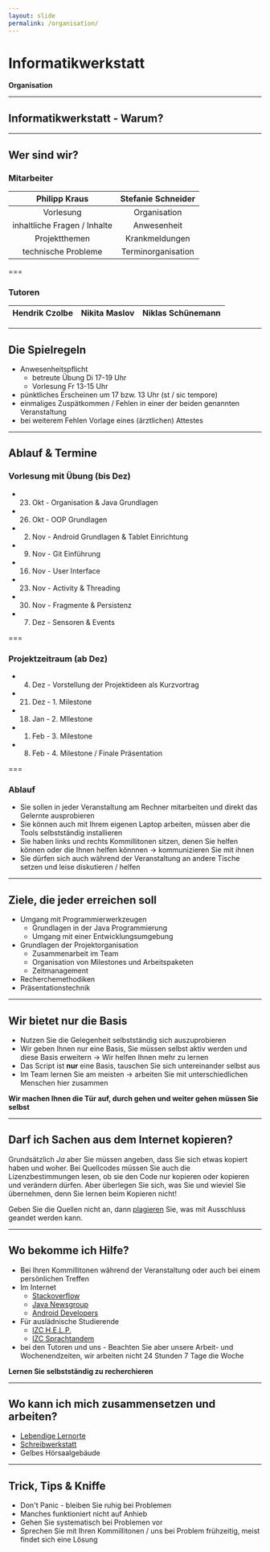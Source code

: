 ```yaml
---
layout: slide
permalink: /organisation/
---
```


# Informatikwerkstatt
__Organisation__

---

## Informatikwerkstatt - Warum?

---

## Wer sind wir?

### Mitarbeiter

| Philipp Kraus | Stefanie Schneider |
|:-------------:|:------------------:|
| Vorlesung     | Organisation       |
| inhaltliche Fragen / Inhalte | Anwesenheit  |
| Projektthemen | Krankmeldungen |
| technische Probleme | Terminorganisation  |

===

### Tutoren

| Hendrik Czolbe | Nikita Maslov | Niklas Schünemann |
|:--------------:|:-------------:|:-----------------:|

---

## Die Spielregeln

* Anwesenheitspflicht
    * betreute Übung Di 17-19 Uhr 
    * Vorlesung Fr 13-15 Uhr
* pünktliches Erscheinen um 17 bzw. 13 Uhr (st / sic tempore)
* einmaliges Zuspätkommen / Fehlen in einer der beiden genannten Veranstaltung
* bei weiterem Fehlen Vorlage eines (ärztlichen) Attestes

---

## Ablauf & Termine

### Vorlesung mit Übung (bis Dez)

* 23. Okt - Organisation & Java Grundlagen
* 26. Okt - OOP Grundlagen
* 02. Nov - Android Grundlagen & Tablet Einrichtung
* 09. Nov - Git Einführung
* 16. Nov - User Interface
* 23. Nov - Activity & Threading
* 30. Nov - Fragmente & Persistenz
* 07. Dez - Sensoren & Events

===

### Projektzeitraum (ab Dez)

* 04. Dez - Vorstellung der Projektideen als Kurzvortrag
* 21. Dez - 1. Milestone
* 18. Jan - 2. MIlestone
* 01. Feb - 3. Milestone
* 08. Feb - 4. Milestone / Finale Präsentation

===

### Ablauf

* Sie sollen in jeder Veranstaltung am Rechner mitarbeiten und direkt das Gelernte ausprobieren
* Sie können auch mit Ihrem eigenen Laptop arbeiten, müssen aber die Tools selbstständig installieren
* Sie haben links und rechts Kommillitonen sitzen, denen Sie helfen können oder die Ihnen helfen könnnen &rarr; kommunizieren Sie mit ihnen
* Sie dürfen sich auch während der Veranstaltung an andere Tische setzen und leise diskutieren / helfen

---

## Ziele, die jeder erreichen soll

* Umgang mit Programmierwerkzeugen
    * Grundlagen in der Java Programmierung
    * Umgang mit einer Entwicklungsumgebung
* Grundlagen der Projektorganisation
    * Zusammenarbeit im Team
    * Organisation von Milestones und Arbeitspaketen
    * Zeitmanagement   
* Recherchemethodiken
* Präsentationstechnik

---

## Wir bietet nur die Basis

* Nutzen Sie die Gelegenheit selbstständig sich auszuprobieren
* Wir geben Ihnen nur eine Basis, Sie müssen selbst aktiv werden und diese Basis erweitern &rarr; Wir helfen Ihnen mehr zu lernen
* Das Script ist __nur__ eine Basis, tauschen Sie sich untereinander selbst aus
* Im Team lernen Sie am meisten &rarr; arbeiten Sie mit unterschiedlichen Menschen hier zusammen

__Wir machen Ihnen die Tür auf, durch gehen und weiter gehen müssen Sie selbst__

---

## Darf ich Sachen aus dem Internet kopieren?

Grundsätzlich _Ja_
aber Sie müssen angeben, dass Sie sich etwas kopiert haben und woher. Bei Quellcodes müssen Sie auch die Lizenzbestimmungen lesen, ob sie den Code nur kopieren oder kopieren und verändern dürfen. Aber überlegen Sie sich, was Sie und wieviel Sie übernehmen, denn Sie lernen beim Kopieren nicht!

Geben Sie die Quellen nicht an, dann [plagieren](https://de.wikipedia.org/wiki/Plagiat) Sie, was mit Ausschluss geandet werden kann.

---

## Wo bekomme ich Hilfe?

* Bei Ihren Kommillitonen während der Veranstaltung oder auch bei einem persönlichen Treffen
* Im Internet
    * [Stackoverflow](https://stackoverflow.com/) 
    * [Java Newsgroup](https://groups.google.com/forum/#!forum/comp.lang.java.programmer)
    * [Android Developers](https://developer.android.com/support)
* Für auslädnische Studierende
    * [IZC H.E.L.P.](https://www.izc.tu-clausthal.de/sprachenzentrum/deutsch/help/) 
    * [IZC Sprachtandem](https://www.izc.tu-clausthal.de/sprachenzentrum/deutsch/sprachtandem/)
* bei den Tutoren und uns - Beachten Sie aber unsere Arbeit- und Wochenendzeiten, wir arbeiten nicht 24 Stunden 7 Tage die Woche

__Lernen Sie selbstständig zu recherchieren__

---

## Wo kann ich mich zusammensetzen und arbeiten?

* [Lebendige Lernorte](https://www.lernorte.tu-clausthal.de/)
* [Schreibwerkstatt](https://www.schreibwerkstatt.tu-clausthal.de/)
* Gelbes Hörsaalgebäude

---

## Trick, Tips & Kniffe

* Don't Panic - bleiben Sie ruhig bei Problemen
* Manches funktioniert nicht auf Anhieb
* Gehen Sie systematisch bei Problemen vor
* Sprechen Sie mit Ihren Kommillitonen / uns bei Problem frühzeitig, meist findet sich eine Lösung

